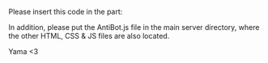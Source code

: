 Please insert this code in the <head> part: <script src = "AntiBot.js"> </script>

In addition, please put the AntiBot.js file in the main server directory, where the other HTML, CSS & JS files are also located.

Yama <3
